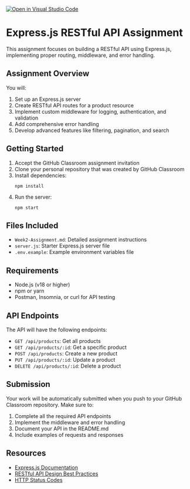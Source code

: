 [![Open in Visual Studio Code](https://classroom.github.com/assets/open-in-vscode-2e0aaae1b6195c2367325f4f02e2d04e9abb55f0b24a779b69b11b9e10269abc.svg)](https://classroom.github.com/online_ide?assignment_repo_id=19727384&assignment_repo_type=AssignmentRepo)
# Express.js RESTful API Assignment

This assignment focuses on building a RESTful API using Express.js, implementing proper routing, middleware, and error handling.

## Assignment Overview

You will:
1. Set up an Express.js server
2. Create RESTful API routes for a product resource
3. Implement custom middleware for logging, authentication, and validation
4. Add comprehensive error handling
5. Develop advanced features like filtering, pagination, and search

## Getting Started

1. Accept the GitHub Classroom assignment invitation
2. Clone your personal repository that was created by GitHub Classroom
3. Install dependencies:
   ```
   npm install
   ```
4. Run the server:
   ```
   npm start
   ```

## Files Included

- `Week2-Assignment.md`: Detailed assignment instructions
- `server.js`: Starter Express.js server file
- `.env.example`: Example environment variables file

## Requirements

- Node.js (v18 or higher)
- npm or yarn
- Postman, Insomnia, or curl for API testing

## API Endpoints

The API will have the following endpoints:

- `GET /api/products`: Get all products
- `GET /api/products/:id`: Get a specific product
- `POST /api/products`: Create a new product
- `PUT /api/products/:id`: Update a product
- `DELETE /api/products/:id`: Delete a product

## Submission

Your work will be automatically submitted when you push to your GitHub Classroom repository. Make sure to:

1. Complete all the required API endpoints
2. Implement the middleware and error handling
3. Document your API in the README.md
4. Include examples of requests and responses

## Resources

- [Express.js Documentation](https://expressjs.com/)
- [RESTful API Design Best Practices](https://restfulapi.net/)
- [HTTP Status Codes](https://developer.mozilla.org/en-US/docs/Web/HTTP/Status) 